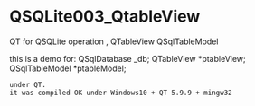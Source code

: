 # QSQLite003_QtableView
QT for QSQLite operation , QTableView QSqlTableModel


this is a demo for:
    QSqlDatabase _db;
    QTableView *ptableView;
    QSqlTableModel *ptableModel;
    
    under QT.
    it was compiled OK under Windows10 + QT 5.9.9 + mingw32
